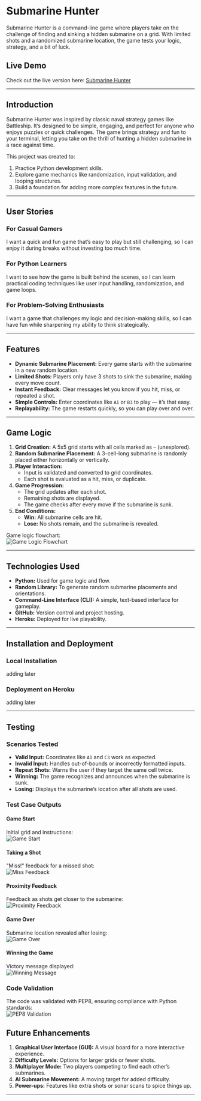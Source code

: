 # Submarine Hunter

Submarine Hunter is a command-line game where players take on the challenge of finding and sinking a hidden submarine on a grid. With limited shots and a randomized submarine location, the game tests your logic, strategy, and a bit of luck.

## Live Demo

Check out the live version here: [Submarine Hunter](https://project3-python-45d7a006b41f.herokuapp.com/)

---

## Introduction

Submarine Hunter was inspired by classic naval strategy games like Battleship. It’s designed to be simple, engaging, and perfect for anyone who enjoys puzzles or quick challenges. The game brings strategy and fun to your terminal, letting you take on the thrill of hunting a hidden submarine in a race against time.

This project was created to:
1. Practice Python development skills.
2. Explore game mechanics like randomization, input validation, and looping structures.
3. Build a foundation for adding more complex features in the future.

---

## User Stories

### For Casual Gamers  
I want a quick and fun game that’s easy to play but still challenging, so I can enjoy it during breaks without investing too much time.

### For Python Learners  
I want to see how the game is built behind the scenes, so I can learn practical coding techniques like user input handling, randomization, and game loops.

### For Problem-Solving Enthusiasts  
I want a game that challenges my logic and decision-making skills, so I can have fun while sharpening my ability to think strategically.

---

## Features

- **Dynamic Submarine Placement:** Every game starts with the submarine in a new random location.
- **Limited Shots:** Players only have 3 shots to sink the submarine, making every move count.
- **Instant Feedback:** Clear messages let you know if you hit, miss, or repeated a shot.
- **Simple Controls:** Enter coordinates like `A1` or `B3` to play — it’s that easy.
- **Replayability:** The game restarts quickly, so you can play over and over.

---

## Game Logic

1. **Grid Creation:** A 5x5 grid starts with all cells marked as `~` (unexplored).
2. **Random Submarine Placement:** A 3-cell-long submarine is randomly placed either horizontally or vertically.
3. **Player Interaction:**
   - Input is validated and converted to grid coordinates.
   - Each shot is evaluated as a hit, miss, or duplicate.
4. **Game Progression:**
   - The grid updates after each shot.
   - Remaining shots are displayed.
   - The game checks after every move if the submarine is sunk.
5. **End Conditions:**
   - **Win:** All submarine cells are hit.
   - **Lose:** No shots remain, and the submarine is revealed.

Game logic flowchart:  
![Game Logic Flowchart](assets/readmeassets/gamelogic.png)

---

## Technologies Used

- **Python:** Used for game logic and flow.
- **Random Library:** To generate random submarine placements and orientations.
- **Command-Line Interface (CLI):** A simple, text-based interface for gameplay.
- **GitHub:** Version control and project hosting.
- **Heroku:** Deployed for live playability.

---

## Installation and Deployment

### Local Installation
adding later

### Deployment on Heroku
adding later

---

## Testing

### Scenarios Tested
- **Valid Input:** Coordinates like `A1` and `C3` work as expected.
- **Invalid Input:** Handles out-of-bounds or incorrectly formatted inputs.
- **Repeat Shots:** Warns the user if they target the same cell twice.
- **Winning:** The game recognizes and announces when the submarine is sunk.
- **Losing:** Displays the submarine’s location after all shots are used.

### Test Case Outputs

#### Game Start
Initial grid and instructions:  
![Game Start](assets/readmeassets/Test1.png)

#### Taking a Shot
"Miss!" feedback for a missed shot:  
![Miss Feedback](assets/readmeassets/test2.png)

#### Proximity Feedback
Feedback as shots get closer to the submarine:  
![Proximity Feedback](assets/readmeassets/Test3.png)

#### Game Over
Submarine location revealed after losing:  
![Game Over](assets/readmeassets/test4.png)

#### Winning the Game
Victory message displayed:  
![Winning Message](assets/readmeassets/test5.png)

### Code Validation
The code was validated with PEP8, ensuring compliance with Python standards:  
![PEP8 Validation](assets/readmeassets/pep8validated.png)


## Future Enhancements

1. **Graphical User Interface (GUI):** A visual board for a more interactive experience.
2. **Difficulty Levels:** Options for larger grids or fewer shots.
3. **Multiplayer Mode:** Two players competing to find each other’s submarines.
4. **AI Submarine Movement:** A moving target for added difficulty.
5. **Power-ups:** Features like extra shots or sonar scans to spice things up.

---